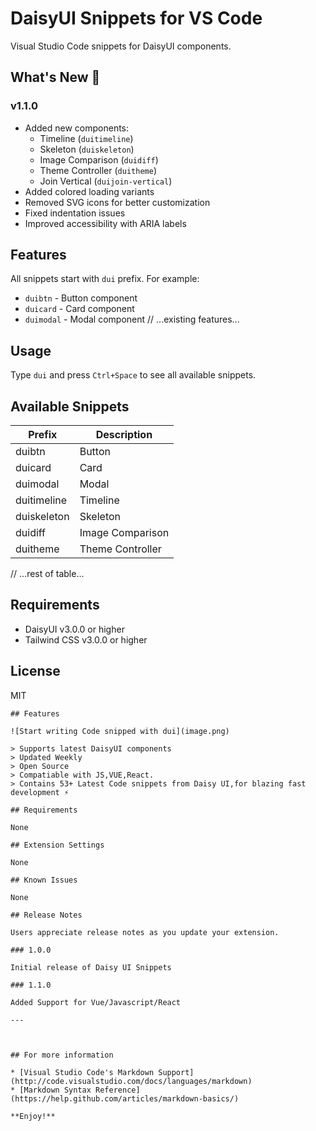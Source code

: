 # DaisyUI Snippets for VS Code

Visual Studio Code snippets for DaisyUI components.

## What's New 🎉

### v1.1.0
- Added new components:
  - Timeline (`duitimeline`)
  - Skeleton (`duiskeleton`) 
  - Image Comparison (`duidiff`)
  - Theme Controller (`duitheme`)
  - Join Vertical (`duijoin-vertical`)
- Added colored loading variants
- Removed SVG icons for better customization
- Fixed indentation issues
- Improved accessibility with ARIA labels

## Features

All snippets start with `dui` prefix. For example:
- `duibtn` - Button component
- `duicard` - Card component
- `duimodal` - Modal component
// ...existing features...

## Usage

Type `dui` and press `Ctrl+Space` to see all available snippets.

## Available Snippets

| Prefix | Description |
|--------|-------------|
| duibtn | Button |
| duicard | Card |
| duimodal | Modal |
| duitimeline | Timeline |
| duiskeleton | Skeleton |
| duidiff | Image Comparison |
| duitheme | Theme Controller |
// ...rest of table...

## Requirements

- DaisyUI v3.0.0 or higher
- Tailwind CSS v3.0.0 or higher

## License

MIT
```
## Features

![Start writing Code snipped with dui](image.png)

> Supports latest DaisyUI components
> Updated Weekly
> Open Source
> Compatiable with JS,VUE,React.
> Contains 53+ Latest Code snippets from Daisy UI,for blazing fast development ⚡

## Requirements

None

## Extension Settings

None

## Known Issues

None

## Release Notes

Users appreciate release notes as you update your extension.

### 1.0.0

Initial release of Daisy UI Snippets 

### 1.1.0

Added Support for Vue/Javascript/React

---



## For more information

* [Visual Studio Code's Markdown Support](http://code.visualstudio.com/docs/languages/markdown)
* [Markdown Syntax Reference](https://help.github.com/articles/markdown-basics/)

**Enjoy!**

